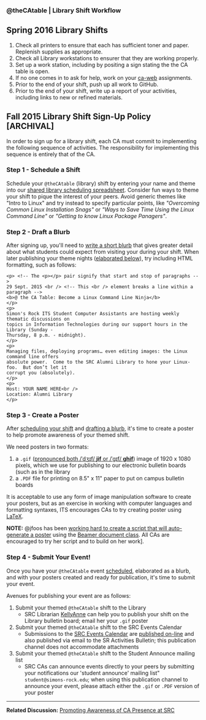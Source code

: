 ### @theCAtable | Library Shift Workflow

## Spring 2016 Library Shifts

1. Check all printers to ensure that each has sufficient toner and paper.  Replenish supplies as appropriate.
2. Check all Library workstations to ensurer that they are working properly.
3. Set up a work station, including by positing a sign stating the the CA table is open.
4. If no one comes in to ask for help, work on your [ca-web](https://github.com/src-its/ca-web) assignments.
5. Prior to the end of your shift, push up all work to GitHub.
6. Prior to the end of your shift, write up a report of your activities, including links to new or refined materials.


## Fall 2015 Library Shift Sign-Up Policy [ARCHIVAL]

In order to sign up for a library shift, each CA must commit to implementing the following sequence of activities. The responsibility for implementing this sequence is entirely that of the CA.

### Step 1 - Schedule a Shift 

Schedule your `@theCAtable` (library) shift by entering your name and theme into our [shared library scheduling spreadsheet](https://docs.google.com/spreadsheets/d/1FewlLMx2gZrXYde-QG-gRwZ2wlV0cV4prEB3Aqq_nqI/edit#gid=1715420051). Consider fun ways to theme your shift to pique the interest of your peers. Avoid generic themes like "Intro to Linux" and try instead to specify particular points, like *"Overcoming Common Linux Installation Snags"* or *"Ways to Save Time Using the Linux Command Line"* or *"Getting to know Linux Package Panagers"*.

### Step 2 - Draft a Blurb

After signing up, you'll need to [write a short blurb](https://docs.google.com/document/d/1SPVvAdG80uYmMkC6F6FZyUjLHHarjOuaQ57Rq8Mqy58/edit) that gives greater detail about what students could expect from visiting your during your shift. When later publishing your theme nights ([elaborated below](https://github.com/src-its/ca-policies/blob/master/library-shift-policy.md#step-4---submit-your-event)), try including HTML formatting, such as follows:

```
<p> <!-- The <p></p> pair signify that start and stop of paragraphs -->
29 Sept. 2015 <br /> <!-- This <br /> element breaks a line within a paragraph -->
<b>@ the CA Table: Become a Linux Command Line Ninja</b>
</p>
<p>
Simon's Rock ITS Student Computer Assistants are hosting weekly thematic discussions on 
topics in Information Technologies during our support hours in the Library (Sunday - 
Thursday, 8 p.m. - midnight).
</p>
<p>
Managing files, deploying programs… even editing images: the Linux command line offers 
absolute power.  Come to the SRC Alumni Library to hone your Linux-foo.  But don’t let it 
corrupt you (absolutely).
</p>
<p>
Host: YOUR NAME HERE<br />
Location: Alumni Library
</p>
```


### Step 3 - Create a Poster

After [scheduling your shift](https://docs.google.com/spreadsheets/d/1FewlLMx2gZrXYde-QG-gRwZ2wlV0cV4prEB3Aqq_nqI/edit#gid=1715420051&vpid=A1) and [drafting a blurb](https://docs.google.com/document/d/1SPVvAdG80uYmMkC6F6FZyUjLHHarjOuaQ57Rq8Mqy58/edit), it's time to create a poster to help promote awareness of your themed shift.

We need posters in two formats:

1. a `.gif` ([pronounced both /ˈdʒɪf/ **jif** or /ˈɡɪf/ **ghif**](https://en.wikipedia.org/wiki/GIF)) image of 1920 x 1080 pixels, which we use for publishing to our electronic bulletin boards (such as in the library
2. a `.PDF` file for printing on 8.5" x 11" paper to put on campus bulletin boards

It is acceptable to use any form of image manipulation software to create your posters, but as an exercise in working with computer languages and formatting syntaxes, ITS encourages CAs to try creating poster using [LaTeX](https://www.latex-project.org/).

**NOTE:** @jfoos has been [working hard to create a script that will auto-generate a poster](https://github.com/src-its/LaTeX/blob/master/create_poster.py) using the [Beamer document class](https://en.wikipedia.org/wiki/Beamer_(LaTeX)). All CAs are encouraged to try her script and to build on her work].


### Step 4 - Submit Your Event!

Once you have your `@theCAtable` event [scheduled](https://docs.google.com/spreadsheets/d/1FewlLMx2gZrXYde-QG-gRwZ2wlV0cV4prEB3Aqq_nqI/edit#gid=1715420051), elaborated as a blurb, and with your posters created and ready for publication, it's time to submit your event.

Avenues for publishing your event are as follows:

1. Submit your themed `@theCAtable` shift to the Library
   * SRC Librarian [KellyAnne](https://lock.simons-rock.edu/fsdir/index.php?state=drill&fname=KellyAnne&lname=McGuire) can help you to publish your shift on the Library bulletin board; email her your `.gif` poster
1. Submit your themed `@theCAtable` shift to the SRC Events Calendar
   * Submissions to the [SRC Events Calendar](http://simons-rock.edu/events/index.php?com=submit) are [published on-line](http://simons-rock.edu/events/) and also published via email to the SR Activities Bulletin; this publication channel does not accommodate attachments
1. Submit your themed `@theCAtable` shift to the Student Announce mailing list
   * SRC CAs can announce events directly to your peers by submitting your notifications our 'student announce' mailing list" `student@simons-rock.edu`; when using this publication channel to announce your event, please attach either the `.gif` or `.PDF` version of your poster


---

**Related Discussion:** [Promoting Awareness of CA Presence at SRC](https://github.com/src-its/help-content/blob/master/markdown/CA-table_awareness.md)

